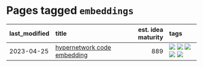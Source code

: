 # Pages tagged `embeddings`

|last_modified|title|est. idea maturity|tags
|:---|:---|---:|:---|
|2023-04-25|[hypernetwork code embedding](../hypernetwork_embedding_for_code.md)|889|[![](https://img.shields.io/badge/tag-embeddings-faa2fc)](../tags/embeddings.md) [![](https://img.shields.io/badge/tag-llm-1ee399)](../tags/llm.md) [![](https://img.shields.io/badge/tag-machinelearning-49fd1a)](../tags/machinelearning.md) [![](https://img.shields.io/badge/tag-models-6edb5)](../tags/models.md) [![](https://img.shields.io/badge/tag-nlp-f1c85)](../tags/nlp.md)|